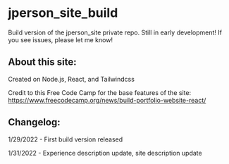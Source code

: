 # jperson_site_build
Build version of the jperson_site private repo. Still in early development! If you see issues, please let me know!

## About this site:
Created on Node.js, React, and Tailwindcss

Credit to this Free Code Camp for the base features of the site: https://www.freecodecamp.org/news/build-portfolio-website-react/

## Changelog:

1/29/2022 - First build version released

1/31/2022 - Experience description update, site description update

